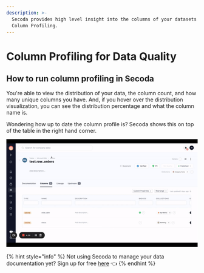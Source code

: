 ```yaml
---
description: >-
  Secoda provides high level insight into the columns of your datasets with
  Column Profiling.
---
```


# Column Profiling for Data Quality

## **How to run column profiling in Secoda** <a href="#h_3a4bfd6458" id="h_3a4bfd6458"></a>

You're able to view the distribution of your data, the column count, and how many unique columns you have. And, if you hover over the distribution visualization, you can see the distribution percentage and what the column name is.&#x20;

Wondering how up to date the column profile is? Secoda shows this on top of the table in the right hand corner.&#x20;

![](<../../.gitbook/assets/ezgif.com-gif-maker (1) (1).gif>)

{% hint style="info" %}
Not using Secoda to manage your data documentation yet? Sign up for free [here](http://app.secoda.co/) 👈
{% endhint %}
